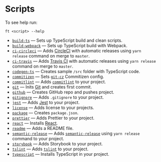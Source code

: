 # Scripts

To see help run:

```shell
ft <script> --help
```

- [`build-ts`](./build-ts.md) &mdash; Sets up TypeScript build and clean scripts.
- [`build-webpack`](./build-webpack.md) &mdash; Sets up TypeScript build with Webpack.
- [`ci-circleci`](./ci-circleci.md) &mdash; Adds [CircleCI](https://circleci.com/) with automatic releases using `yarn release` command on merge to `master`.
- [`ci-travis`](./ci-travis.md) &mdash; Adds [Travis CI](https://travis-ci.com/) with automatic releases using `yarn release` command on merge to `master`.
- [`codegen-ts`](./codegen-ts.md) &mdash; Creates sample `/src` folder with TypeScript code.
- [`commitizen`](./commitizen.md) &mdash; Sets [`git-cz`](https://github.com/streamich/git-cz) Commitizen config.
- [`commitlint`](./commitlint.md) &mdash; Adds [`commitlint`](https://marionebl.github.io/commitlint/#/) to your project.
- [`git`](./git.md) &mdash; Inits [Git](https://git-scm.com/) and creates first commit.
- [`github`](./github.md) &mdash; Creates GitHub repo and pushes project.
- [`gitignore`](./gitignore.md) &mdash; Adds `.gitignore` to your project.
- [`jest`](./jest.md) &mdash; Adds [Jest](https://jestjs.io/) to your project.
- [`license`](./license.md) &mdash; Adds license to your projects.
- [`package`](./package.md) &mdash; Creates `package.json`.
- [`prettier`](./prettier.md) &mdash; Adds Prettier to your project.
- [`react`](./react.md) &mdash; Installs [React](https://reactjs.org/).
- [`readme`](./readme-script.md) &mdash; Adds a README file.
- [`semantic-release`](./semantic-release.md) &mdash; Adds [`semantic-release`](https://semantic-release.gitbook.io/semantic-release/) using `yarn release` command to your project.
- [`storybook`](./storybook.md) &mdash; Adds Storybook to your project.
- [`tslint`](./tslint.md) &mdash; Adds [`tslint`](https://palantir.github.io/tslint/) to your project.
- [`typescript`](./typescript.md) &mdash; Installs TypeScript in your project.
